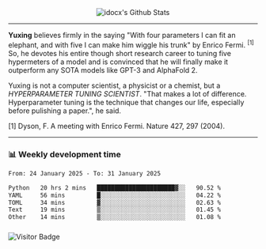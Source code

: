 <div align="center">
    <img align="center" src="https://github-readme-stats.vercel.app/api?username=idocx&show_icons=true&count_private=true&hide_border=true" alt="idocx's Github Stats"></img>
</div>

---

**Yuxing** believes firmly in the saying "With four parameters I can fit an elephant, and with five I can make him wiggle his trunk" by Enrico Fermi. <sup>[1]</sup> So, he devotes his entire though short research career to tuning five hypermeters of a model and is convinced that he will finally make it outperform any SOTA models like GPT-3 and AlphaFold 2.

Yuxing is not a computer scientist, a physicist or a chemist, but a *HYPERPARAMETER TUNING SCIENTIST*. "That makes a lot of difference. Hyperparameter tuning is the technique that changes our life, especially before pulishing a paper.", he said.

[1] Dyson, F. A meeting with Enrico Fermi. Nature 427, 297 (2004).


---

### 📊 Weekly development time
<!--START_SECTION:waka-->

```txt
From: 24 January 2025 - To: 31 January 2025

Python   20 hrs 2 mins   ██████████████████████▓░░   90.52 %
YAML     56 mins         █░░░░░░░░░░░░░░░░░░░░░░░░   04.22 %
TOML     34 mins         ▓░░░░░░░░░░░░░░░░░░░░░░░░   02.63 %
Text     19 mins         ▒░░░░░░░░░░░░░░░░░░░░░░░░   01.45 %
Other    14 mins         ▒░░░░░░░░░░░░░░░░░░░░░░░░   01.08 %
```

<!--END_SECTION:waka-->

### 

![Visitor Badge](https://visitor-badge.laobi.icu/badge?page_id=idocx.idocx)